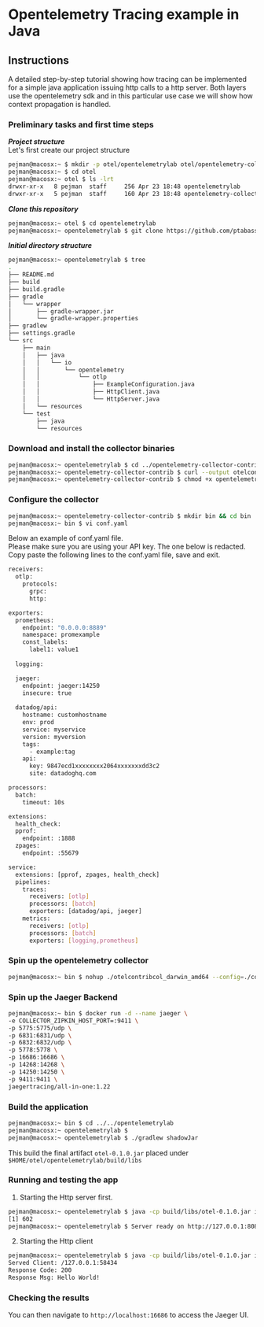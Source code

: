 # Opentelemetry Tracing example in Java

## Instructions


A detailed step-by-step tutorial showing how tracing can be implemented for a simple java application 
issuing http calls to a http server. Both layers use the opentelemetry sdk and in this particular use case 
we will show how context propagation is handled.   


### Preliminary tasks and first time steps


***Project structure***
<br>
Let's first create our project structure

```sh
pejman@macosx:~ $ mkdir -p otel/opentelemetrylab otel/opentelemetry-collector-contrib
pejman@macosx:~ $ cd otel
pejman@macosx:~ otel $ ls -lrt
drwxr-xr-x   8 pejman  staff     256 Apr 23 18:48 opentelemetrylab
drwxr-xr-x   5 pejman  staff     160 Apr 23 18:48 opentelemetry-collector-contrib
```

***Clone this repository***

```sh
pejman@macosx:~ otel $ cd opentelemetrylab
pejman@macosx:~ opentelemetrylab $ git clone https://github.com/ptabasso2/opentelemetry-java-sampleapp.git
```


***Initial directory structure***

```sh
pejman@macosx:~ opentelemetrylab $ tree
.
├── README.md
├── build
├── build.gradle
├── gradle
│   └── wrapper
│       ├── gradle-wrapper.jar
│       └── gradle-wrapper.properties
├── gradlew
├── settings.gradle
└── src
    ├── main
    │   ├── java
    │   │   └── io
    │   │       └── opentelemetry
    │   │           └── otlp
    │   │               ├── ExampleConfiguration.java
    │   │               ├── HttpClient.java
    │   │               └── HttpServer.java
    │   └── resources
    └── test
        ├── java
        └── resources

```


### Download and install the collector binaries


```sh
pejman@macosx:~ opentelemetrylab $ cd ../opentelemetry-collector-contrib
pejman@macosx:~ opentelemetry-collector-contrib $ curl --output otelcontribcol_darwin_amd64 -O -L https://github.com/open-telemetry/opentelemetry-collector-contrib/releases/download/v0.27.0/otelcontribcol_darwin_amd64
pejman@macosx:~ opentelemetry-collector-contrib $ chmod +x opentelemetry-collector-contrib
```


### Configure the collector

```sh
pejman@macosx:~ opentelemetry-collector-contrib $ mkdir bin && cd bin
pejman@macosx:~ bin $ vi conf.yaml
```


Below an example of conf.yaml file.
<br>Please make sure you are using your API key. The one below is redacted. 
<br>Copy paste the following lines to the conf.yaml file, save and exit. 

```sh
receivers:
  otlp:
    protocols:
      grpc:
      http:

exporters:
  prometheus:
    endpoint: "0.0.0.0:8889"
    namespace: promexample
    const_labels:
      label1: value1
  
  logging:

  jaeger:
    endpoint: jaeger:14250
    insecure: true
    
  datadog/api:
    hostname: customhostname
    env: prod
    service: myservice
    version: myversion
    tags:
      - example:tag
    api:
      key: 9847ecd1xxxxxxxx2064xxxxxxxdd3c2
      site: datadoghq.com

processors:
  batch:
    timeout: 10s

extensions:
  health_check:
  pprof:
    endpoint: :1888
  zpages:
    endpoint: :55679

service:
  extensions: [pprof, zpages, health_check]
  pipelines:
    traces:
      receivers: [otlp]
      processors: [batch]
      exporters: [datadog/api, jaeger]
    metrics:
      receivers: [otlp]
      processors: [batch]
      exporters: [logging,prometheus]

```

### Spin up the opentelemetry collector

```sh
pejman@macosx:~ bin $ nohup ./otelcontribcol_darwin_amd64 --config=./conf.yaml &
```

### Spin up the Jaeger Backend 

```sh
pejman@macosx:~ bin $ docker run -d --name jaeger \
-e COLLECTOR_ZIPKIN_HOST_PORT=:9411 \
-p 5775:5775/udp \
-p 6831:6831/udp \
-p 6832:6832/udp \
-p 5778:5778 \
-p 16686:16686 \
-p 14268:14268 \
-p 14250:14250 \
-p 9411:9411 \
jaegertracing/all-in-one:1.22
```


### Build the application

```sh
pejman@macosx:~ bin $ cd ../../opentelemetrylab
pejman@macosx:~ opentelemetrylab $
pejman@macosx:~ opentelemetrylab $ ./gradlew shadowJar
```

This build the final artifact `otel-0.1.0.jar` placed under `$HOME/otel/opentelemetrylab/build/libs`


### Running and testing the app
 
1. Starting the Http server first.
```sh
pejman@macosx:~ opentelemetrylab $ java -cp build/libs/otel-0.1.0.jar io.opentelemetry.otlp.HttpServer &
[1] 602
pejman@macosx:~ opentelemetrylab $ Server ready on http://127.0.0.1:8080
```

2. Starting the Http client 
```sh
pejman@macosx:~ opentelemetrylab $ java -cp build/libs/otel-0.1.0.jar io.opentelemetry.otlp.HttpClient
Served Client: /127.0.0.1:58434
Response Code: 200
Response Msg: Hello World!
```

### Checking the results

You can then navigate to `http://localhost:16686` to access the Jaeger UI.




